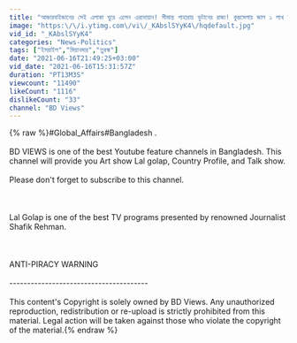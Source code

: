 ```yaml
---
title: "আজারবাইজানের সেই এলাকা ঘুরে এলেন এরদোয়ান! সীমান্ত পাহারায় ভুটানের রাজা! কুম্ভমেলায় জাল ১ লাখ রিপোর্ট"
image: "https:\/\/i.ytimg.com\/vi\/_KAbslSYyK4\/hqdefault.jpg"
vid_id: "_KAbslSYyK4"
categories: "News-Politics"
tags: ["ইসরাইল","মিয়ানমার","তুরস্ক"]
date: "2021-06-16T21:49:25+03:00"
vid_date: "2021-06-16T15:31:57Z"
duration: "PT13M3S"
viewcount: "11490"
likeCount: "1116"
dislikeCount: "33"
channel: "BD Views"
---
```

{% raw %}#Global_Affairs#Bangladesh . <br /><br />BD VIEWS is one of the best Youtube feature channels in Bangladesh. This channel will provide you Art show Lal golap, Country Profile, and Talk show. <br /><br />Please don't forget to subscribe to this channel.<br /><br /><br /><br />Lal Golap is one of the best TV programs presented by renowned Journalist Shafik Rehman.<br /><br /><br /><br />ANTI-PIRACY WARNING <br /><br />---------------------------------------<br /><br />This content's Copyright is solely owned by BD Views. Any unauthorized reproduction, redistribution or re-upload is strictly prohibited from this material. Legal action will be taken against those who violate the copyright of the material.{% endraw %}
